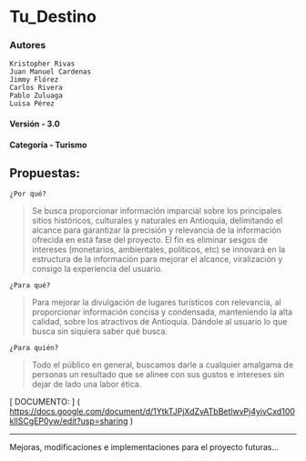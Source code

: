 # Tu_Destino

### Autores

    Kristopher Rivas
    Juan Manuel Cardenas
    Jimmy Flórez
    Carlos Rivera
    Pablo Zuluaga
    Luisa Pérez

#### Versión - 3.0

#### Categoría - Turismo

Propuestas:
---

	¿Por qué?

> Se busca proporcionar información imparcial sobre los principales sitios históricos, culturales y naturales en Antioquía, delimitando el alcance para garantizar la precisión y relevancia de la información ofrecida en está fase del proyecto.  El fin es eliminar sesgos de intereses (monetarios, ambientales, políticos, etc)  se innovará en la estructura de la información para mejorar el alcance, viralización y consigo la experiencia del usuario.


	¿Para qué?

> Para mejorar la divulgación de lugares turísticos con relevancia, al proporcionar información concisa y condensada, manteniendo la alta calidad, sobre los atractivos de Antioquía. Dándole al usuario lo que busca sin siquiera saber qué busca.


	¿Para quién?

> Todo el público en general, buscamos darle a cualquier amalgama de personas un resultado que se alinee con sus gustos e intereses sin dejar de lado una labor ética.

[ DOCUMENTO: ] ( https://docs.google.com/document/d/1YtkTJPjXdZvATbBetlwvPj4yivCxd100klISCgEP0yw/edit?usp=sharing )


- - - -
Mejoras, modificaciones e implementaciones para el proyecto futuras...
